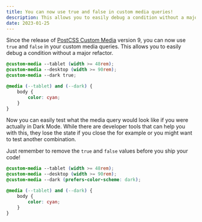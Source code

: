 ```yaml
---
title: You can now use true and false in custom media queries!
description: This allows you to easily debug a condition without a major refactor.
date: 2023-01-25
---
```


Since the release of [PostCSS Custom Media](https://github.com/csstools/postcss-plugins/tree/main/plugins/postcss-custom-media) version 9, you can now use `true` and `false` in your custom media queries. This allows you to easily debug a condition without a major refactor.

```css
@custom-media --tablet (width >= 48rem);
@custom-media --desktop (width >= 90rem);
@custom-media --dark true;

@media (--tablet) and (--dark) {
	body {
		color: cyan;
	}
}
```

Now you can easily test what the media query would look like if you were actually in Dark Mode. While there are developer tools that can help you with this, they lose the state if you close the for example or you might want to test another combination. 

Just remember to remove the `true` and `false` values before you ship your code!

```css
@custom-media --tablet (width >= 48rem);
@custom-media --desktop (width >= 90rem);
@custom-media --dark (prefers-color-scheme: dark);

@media (--tablet) and (--dark) {
	body {
		color: cyan;
	}
}
```
